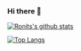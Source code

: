 ### Hi there 👋

[![Ronits's github stats](https://github-readme-stats.vercel.app/api?username=ronitnallagatla&count_private=true&show_icons=true&theme=transparent)](https://github.com/ronitnallagatla)

[![Top Langs](https://github-readme-stats.vercel.app/api/top-langs/?username=ronitnallagatla&layout=compact&theme=tokyonight)](https://github.com/ronitnallagatla)

<!--
**ronitnallagatla/ronitnallagatla** is a ✨ _special_ ✨ repository because its `README.md` (this file) appears on your GitHub profile.

Here are some ideas to get you started:

- 🔭 I’m currently working on ...
- 🌱 I’m currently learning ...
- 👯 I’m looking to collaborate on ...
- 🤔 I’m looking for help with ...
- 💬 Ask me about ...
- 📫 How to reach me: ...
- 😄 Pronouns: ...
- ⚡ Fun fact: ...
-->
